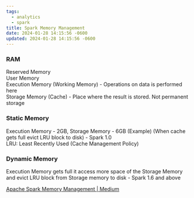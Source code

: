 ```yaml
---
tags:
  - analytics
  - spark
title: Spark Memory Management
date: 2024-01-28 14:15:56 -0600
updated: 2024-01-28 14:15:56 -0600
---
```


### RAM

Reserved Memory  
User Memory  
Execution Memory (Working Memory) - Operations on data is performed here  
Storage Memory (Cache) - Place where the result is stored. Not permanent storage

### Static Memory

Execution Memory - 2GB, Storage Memory - 6GB (Example) (When cache gets full evict  LRU block to disk) - Spark 1.0  
LRU: Least Recently Used (Cache Management Policy)

### Dynamic Memory

Execution Memory gets full it access more space of the Storage Memory and evict LRU block from Storage memory to disk - Spark 1.6 and above

[Apache Spark Memory Management | Medium](https://medium.com/analytics-vidhya/apache-spark-memory-management-49682ded3d42)
